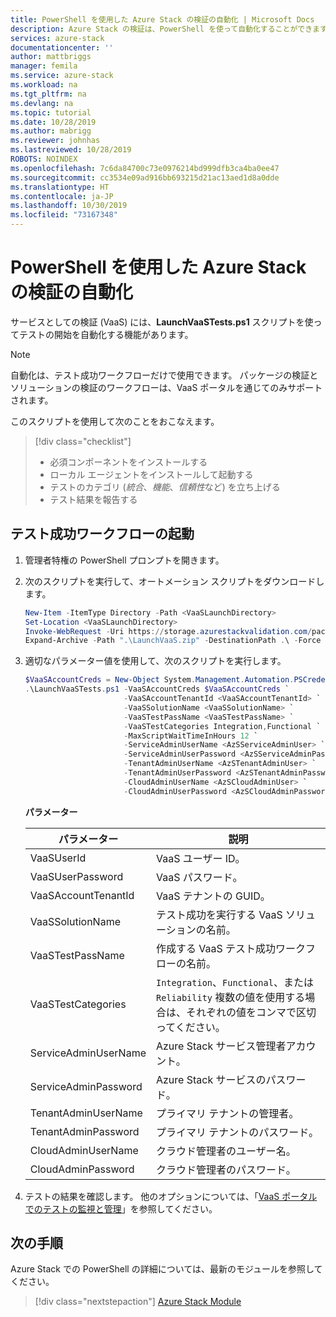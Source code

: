 ```yaml
---
title: PowerShell を使用した Azure Stack の検証の自動化 | Microsoft Docs
description: Azure Stack の検証は、PowerShell を使って自動化することができます。
services: azure-stack
documentationcenter: ''
author: mattbriggs
manager: femila
ms.service: azure-stack
ms.workload: na
ms.tgt_pltfrm: na
ms.devlang: na
ms.topic: tutorial
ms.date: 10/28/2019
ms.author: mabrigg
ms.reviewer: johnhas
ms.lastreviewed: 10/28/2019
ROBOTS: NOINDEX
ms.openlocfilehash: 7c6da84700c73e0976214bd999dfb3ca4ba0ee47
ms.sourcegitcommit: cc3534e09ad916bb693215d21ac13aed1d8a0dde
ms.translationtype: HT
ms.contentlocale: ja-JP
ms.lasthandoff: 10/30/2019
ms.locfileid: "73167348"
---
```

# <a name="automate-azure-stack-validation-with-powershell"></a>PowerShell を使用した Azure Stack の検証の自動化

サービスとしての検証 (VaaS) には、**LaunchVaaSTests.ps1** スクリプトを使ってテストの開始を自動化する機能があります。

> [!NOTE]  
> 自動化は、テスト成功ワークフローだけで使用できます。 パッケージの検証とソリューションの検証のワークフローは、VaaS ポータルを通じてのみサポートされます。

このスクリプトを使用して次のことをおこなえます。

> [!div class="checklist"]
> * 必須コンポーネントをインストールする
> * ローカル エージェントをインストールして起動する
> * テストのカテゴリ (*統合*、*機能*、*信頼性*など) を立ち上げる
> * テスト結果を報告する

## <a name="launch-the-test-pass-workflow"></a>テスト成功ワークフローの起動

1. 管理者特権の PowerShell プロンプトを開きます。

2. 次のスクリプトを実行して、オートメーション スクリプトをダウンロードします。

    ```powershell
    New-Item -ItemType Directory -Path <VaaSLaunchDirectory>
    Set-Location <VaaSLaunchDirectory>
    Invoke-WebRequest -Uri https://storage.azurestackvalidation.com/packages/Microsoft.VaaS.Scripts.latest.nupkg -OutFile "LaunchVaaS.zip"
    Expand-Archive -Path ".\LaunchVaaS.zip" -DestinationPath .\ -Force
    ```

3. 適切なパラメーター値を使用して、次のスクリプトを実行します。

    ```powershell
    $VaaSAccountCreds = New-Object System.Management.Automation.PSCredential "<VaaSUserId>", (ConvertTo-SecureString "<VaaSUserPassword>" -AsPlainText -Force)
    .\LaunchVaaSTests.ps1 -VaaSAccountCreds $VaaSAccountCreds `
                          -VaaSAccountTenantId <VaaSAccountTenantId> `
                          -VaaSSolutionName <VaaSSolutionName> `
                          -VaaSTestPassName <VaaSTestPassName> `
                          -VaaSTestCategories Integration,Functional `
                          -MaxScriptWaitTimeInHours 12 `
                          -ServiceAdminUserName <AzSServiceAdminUser> `
                          -ServiceAdminUserPassword <AzSServiceAdminPassword> `
                          -TenantAdminUserName <AzSTenantAdminUser> `
                          -TenantAdminUserPassword <AzSTenantAdminPassword> `
                          -CloudAdminUserName <AzSCloudAdminUser> `
                          -CloudAdminUserPassword <AzSCloudAdminPassword>
    ```

    **パラメーター**

    | パラメーター | 説明 |
    | --- | --- |
    | VaaSUserId | VaaS ユーザー ID。 |
    | VaaSUserPassword | VaaS パスワード。 |
    | VaaSAccountTenantId | VaaS テナントの GUID。 |
    | VaaSSolutionName | テスト成功を実行する VaaS ソリューションの名前。 |
    | VaaSTestPassName | 作成する VaaS テスト成功ワークフローの名前。 |
    | VaaSTestCategories | `Integration`、`Functional`、または `Reliability` 複数の値を使用する場合は、それぞれの値をコンマで区切ってください。  |
    | ServiceAdminUserName | Azure Stack サービス管理者アカウント。  |
    | ServiceAdminPassword | Azure Stack サービスのパスワード。  |
    | TenantAdminUserName | プライマリ テナントの管理者。  |
    | TenantAdminPassword | プライマリ テナントのパスワード。  |
    | CloudAdminUserName | クラウド管理者のユーザー名。  |
    | CloudAdminPassword | クラウド管理者のパスワード。  |

4. テストの結果を確認します。 他のオプションについては、「[VaaS ポータルでのテストの監視と管理](azure-stack-vaas-monitor-test.md)」を参照してください。

## <a name="next-steps"></a>次の手順

Azure Stack での PowerShell の詳細については、最新のモジュールを参照してください。

> [!div class="nextstepaction"]
> [Azure Stack Module](https://docs.microsoft.com/powershell/azure/azure-stack/overview?view=azurestackps-1.6.0)

